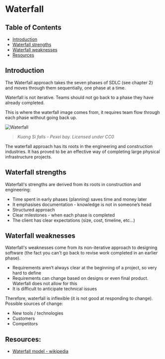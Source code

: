 # Waterfall

## Table of Contents

* [Introduction](#introduction)
* [Waterfall strengths](#waterfall-strengths)
* [Waterfall weaknesses](#waterfall-weaknesses)
* [Resources](#resources)

## Introduction

The Waterfall approach takes the seven phases of SDLC (see chapter 2) and moves through them sequentially, one phase at a time.

Waterfall is not iterative. Teams should not go back to a phase they have already completed.

This is where the waterfall image comes from, it requires team flow through each phase without going back up.

![Waterfall](https://static.pexels.com/photos/50588/kuang-si-falls-waterfall-water-laos-50588.jpeg)
> *Kuang Si falls - Pexel bay. Licensed under CC0*

The waterfall approach has its roots in the engineering and construction industries. It has proved to be an effective way of completing large physical infrastructure projects.


## Waterfall strengths

Waterfall's strengths are derived from its roots in construction and engineering:

* Time spent in early phases (planning) saves time and money later
* It emphasises documentation - knowledge is not in someone’s head
* Structured approach
* Clear milestones - when each phase is completed
* The client has clear expectations (size, cost, timeline, etc…)

## Waterfall weaknesses

Waterfall's weaknesses come from its non-iterative approach to designing software (the fact you can't go back to revise work completed in an earlier phase).

* Requirements aren’t always clear at the beginning of a project, so very hard to define
* Requirements can change based on designs or even final product. Waterfall does not allow for this
* It is difficult to anticipate technical issues

Therefore, waterfall is inflexible (it is not good at responding to change). Possible sources of change:
* New tools / technologies
* Customers
* Competitors

## Resources:

* [Waterfall model - wikipedia](https://en.wikipedia.org/wiki/Waterfall_model)
